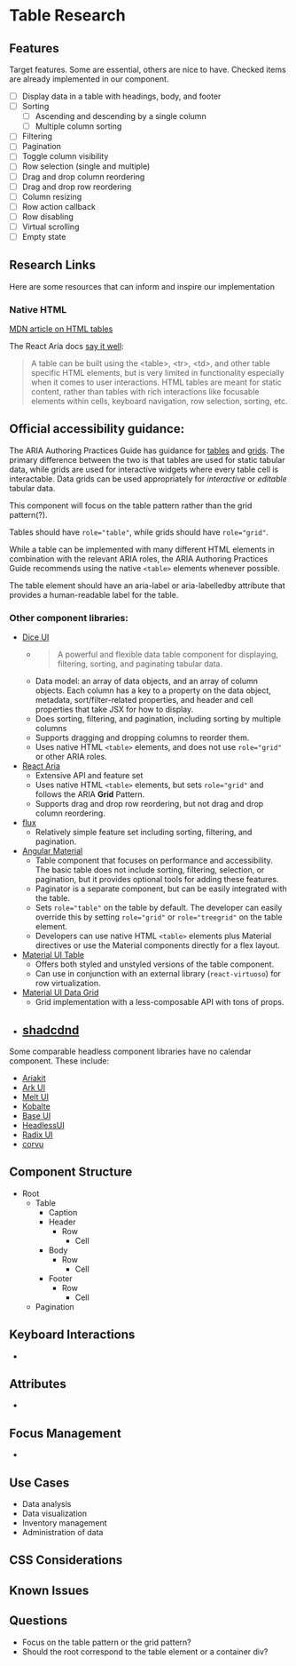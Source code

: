 # Table Research
## Features
Target features. Some are essential, others are nice to have. Checked items are already implemented in our component.
- [ ] Display data in a table with headings, body, and footer
- [ ] Sorting
  - [ ] Ascending and descending by a single column
  - [ ] Multiple column sorting
- [ ] Filtering
- [ ] Pagination
- [ ] Toggle column visibility
- [ ] Row selection (single and multiple)
- [ ] Drag and drop column reordering
- [ ] Drag and drop row reordering
- [ ] Column resizing
- [ ] Row action callback
- [ ] Row disabling
- [ ] Virtual scrolling
- [ ] Empty state

## Research Links
Here are some resources that can inform and inspire our implementation

### Native HTML
[MDN article on HTML tables](https://developer.mozilla.org/en-US/docs/Web/HTML/Reference/Elements/table)

The React Aria docs [say it well](https://react-spectrum.adobe.com/react-aria/Table.html):
> A table can be built using the \<table>, \<tr>, \<td>, and other table specific HTML elements, but is very limited in 
functionality especially when it comes to user interactions. HTML tables are meant for static content, rather than 
tables with rich interactions like focusable elements within cells, keyboard navigation, row selection, sorting, etc.

## Official accessibility guidance:
The ARIA Authoring Practices Guide has guidance for [tables](https://www.w3.org/WAI/ARIA/apg/patterns/table/) and 
[grids](https://www.w3.org/WAI/ARIA/apg/patterns/grid/). The primary difference between the two is that tables are
used for static tabular data, while grids are used for interactive widgets where every table cell is interactable.
Data grids can be used appropriately for _interactive_ or _editable_ tabular data.

This component will focus on the table pattern rather than the grid pattern(?).

Tables should have `role="table"`, while grids should have `role="grid"`.

While a table can be implemented with many different HTML elements in combination with the relevant ARIA roles, 
the ARIA Authoring Practices Guide recommends using the native `<table>` elements whenever possible.

The table element should have an aria-label or aria-labelledby attribute that provides a human-readable label for 
the table.

### Other component libraries:
- [Dice UI](https://www.diceui.com/docs/components/data-table)
  - > A powerful and flexible data table component for displaying, filtering, sorting, and paginating tabular data.
  - Data model: an array of data objects, and an array of column objects. Each column has a key to a property on the 
  data object, metadata, sort/filter-related properties, and header and cell properties that take JSX for how to display.
  - Does sorting, filtering, and pagination, including sorting by multiple columns
  - Supports dragging and dropping columns to reorder them.
  - Uses native HTML `<table>` elements, and does not use `role="grid"` or other ARIA roles.
- [React Aria](https://react-spectrum.adobe.com/react-aria/Table.html)
  - Extensive API and feature set
  - Uses native HTML `<table>` elements, but sets `role="grid"` and follows the ARIA **Grid** Pattern.
  - Supports drag and drop row reordering, but not drag and drop column reordering.
- [flux](https://fluxui.dev/components/table)
  - Relatively simple feature set including sorting, filtering, and pagination.
- [Angular Material](https://material.angular.dev/components/table/overview)
  - Table component that focuses on performance and accessibility. The basic table does not include sorting, filtering, selection,
  or pagination, but it provides optional tools for adding these features.
  - Paginator is a separate component, but can be easily integrated with the table.
  - Sets `role="table"` on the table by default. The developer can easily override this by setting `role="grid"` or 
  `role="treegrid"` on the table element.
  - Developers can use native HTML `<table>` elements plus Material directives or use the Material components directly for a flex layout.
- [Material UI Table](https://mui.com/material-ui/react-table/)
  - Offers both styled and unstyled versions of the table component.
  - Can use in conjunction with an external library (`react-virtuoso`) for row virtualization.
- [Material UI Data Grid](https://mui.com/x/react-data-grid/)
  - Grid implementation with a less-composable API with tons of props.
- [shadcdnd](https://ui.shadcn.com/docs/components/table)
  - 

Some comparable headless component libraries have no calendar component. These include: 
- [Ariakit](https://ariakit.org/components)
- [Ark UI](https://ark-ui.com/)
- [Melt UI](https://www.melt-ui.com/)
- [Kobalte](https://kobalte.dev/)
- [Base UI](https://base-ui.com/)
- [HeadlessUI](https://headlessui.com/)
- [Radix UI](https://www.radix-ui.com)
- [corvu](https://corvu.dev/docs/primitives/calendar/)

## Component Structure
- Root
  - Table
    - Caption
    - Header
      - Row
        - Cell
    - Body
      - Row
        - Cell 
    - Footer
      - Row
        - Cell
  - Pagination

## Keyboard Interactions
- 

## Attributes
- 

## Focus Management
- 

## Use Cases
- Data analysis
- Data visualization
- Inventory management
- Administration of data

## CSS Considerations

## Known Issues

## Questions
- Focus on the table pattern or the grid pattern?
- Should the root correspond to the table element or a container div?